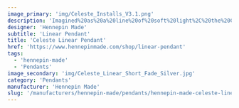 ```yaml
---
image_primary: 'img/Celeste_Installs_V3.1.png'
description: 'Imagined%20as%20a%20line%20of%20soft%20light%2C%20the%20Celeste%20linear%20pendant%20has%20an%20ethereal%20glow%20that%20brings%20richness%20to%20any%20space.%20Its%20unique%20opaline%20fade%20illustrates%20the%20mastery%20of%20handmade%20craftsmanship%2C%20while%20allowing%20slight%20variation%20to%20maintain%20uniqueness.%20Perfect%20to%20use%20in%20multiples%20and%20large-scale%20installations%2C%20the%20fixture%20has%20enough%20light%20output%20to%20be%20a%20primary%20source%20or%20soft%20decorative%20element%2C%20along%20with%20full%20dimming%20capabilities.'
designer: 'Hennepin Made'
subtitle: 'Linear Pendant'
title: 'Celeste Linear Pendant'
href: 'https://www.hennepinmade.com/shop/linear-pendant'
tags:
  - 'hennepin-made'
  - 'Pendants'
image_secondary: 'img/Celeste_Linear_Short_Fade_Silver.jpg'
category: 'Pendants'
manufacturer: 'Hennepin Made'
slug: '/manufacturers/hennepin-made/pendants/hennepin-made-celeste-linear-pendant'
---
```

